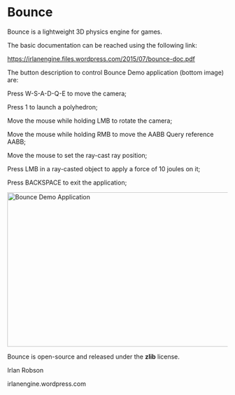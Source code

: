 # Bounce

Bounce is a lightweight 3D physics engine for games. 

The basic documentation can be reached using the following link:

https://irlanengine.files.wordpress.com/2015/07/bounce-doc.pdf

The button description to control Bounce Demo application (bottom image) are:

Press W-S-A-D-Q-E to move the camera;

Press 1 to launch a polyhedron;

Move the mouse while holding LMB to rotate the camera;

Move the mouse while holding RMB to move the AABB Query reference AABB;

Move the mouse to set the ray-cast ray position;

Press LMB in a ray-casted object to apply a force of 10 joules on it;

Press BACKSPACE to exit the application;

<img src="https://irlanengine.files.wordpress.com/2015/07/bounce-demo.png" alt="Bounce Demo Application" width=512 height=352 align="middle">

Bounce is open-source and released under the <b>zlib</b> license. 

Irlan Robson

irlanengine.wordpress.com
